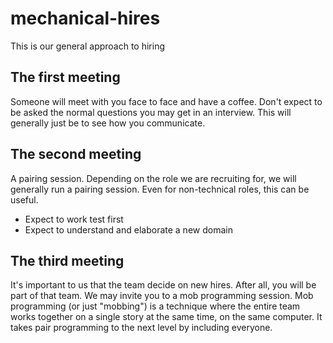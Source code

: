 # mechanical-hires
This is our general approach to hiring

## The first meeting
Someone will meet with you face to face and have a coffee. Don't expect to be asked the normal questions you may get in an interview. This will generally just be to see how you communicate.

## The second meeting
A pairing session. 
Depending on the role we are recruiting for, we will generally run a pairing session. Even for non-technical roles, this can be useful.
  - Expect to work test first
  - Expect to understand and elaborate a new domain
  
## The third meeting
It's important to us that the team decide on new hires. After all, you will be part of that team.
We may invite you to a mob programming session. Mob programming (or just "mobbing") is a technique where the entire team works together on a single story at the same time, on the same computer. It takes pair programming to the next level by including everyone.
